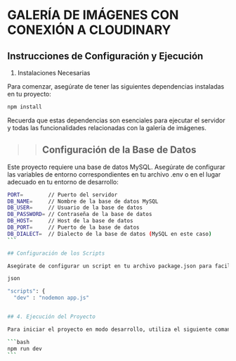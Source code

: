 # GALERÍA DE IMÁGENES CON CONEXIÓN A CLOUDINARY

## Instrucciones de Configuración y Ejecución

1. Instalaciones Necesarias

Para comenzar, asegúrate de tener las siguientes dependencias instaladas en tu proyecto:

```bash
npm install
```

Recuerda que estas dependencias son esenciales para ejecutar el servidor y todas las funcionalidades relacionadas con la galería de imágenes.

> > ## Configuración de la Base de Datos

Este proyecto requiere una base de datos MySQL. Asegúrate de configurar las variables de entorno correspondientes en tu archivo .env o en el lugar adecuado en tu entorno de desarrollo:

````bash
PORT=        // Puerto del servidor
DB_NAME=     // Nombre de la base de datos MySQL
DB_USER=     // Usuario de la base de datos
DB_PASSWORD= // Contraseña de la base de datos
DB_HOST=     // Host de la base de datos
DB_PORT=     // Puerto de la base de datos
DB_DIALECT=  // Dialecto de la base de datos (MySQL en este caso)
```

## Configuración de los Scripts

Asegúrate de configurar un script en tu archivo package.json para facilitar la ejecución del proyecto en modo desarrollo:

json

"scripts": {
  "dev" : "nodemon app.js"


## 4. Ejecución del Proyecto

Para iniciar el proyecto en modo desarrollo, utiliza el siguiente comando:

```bash
npm run dev
```

